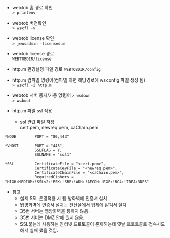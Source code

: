 - webtob 홈 경로 확인  
`> printenv`  

- webtob 버전확인  
`> wscfl -v`  

- webtob license 확인  
`> jeusadmin -licensedue`  

- webtob license 경로  
`WEBTOBDIR/license`  

- http.m 환경설정 파일 경로
`WEBTOBDIR/config`  

- http.m 컴파일 명령어(컴파일 하면 해당경로에 wsconfig 파일 생성 됨)  
`> wscfl -i http.m`  

- webtob 서버 중지/가동 명령어
`> wsdown`  
`> wsboot`  

- http.m 파일 ssl 적용  
  - ssl 관련 파일 저장  
  cert.pem, newreq.pem, caChain.pem  
~~~linux
*NODE        PORT = "80,443"

*VHOST       PORT = "443",
             SSLFLAG = Y,
             SSLNAME = "ssl1"

*SSL         CertificateFile = "<cert.pem>",
             CertificateKeyFile = "<newreq.pem>",
             CertificateChainFile = "<caChain.pem>",
             RequiredCiphers = "HIGH:MEDIUM:!SSLv2:!PSK:!SRP:!ADH:!AECDH:!EXP:!RC4:!IDEA:3DES"
~~~




- 참고  
  - 실제 SSL 운영적용 시 웹 방화벽에 인증서 설치  
  - 웹방화벽에 인증서 설치는 전산실에서 업체에 맡겨서 설치  
  - 35번 서버는 웹방화벽을 통하지 않음.  
  - 35번 서버는 DMZ 안에 있지 않음.  
  - SSL붙는데 사용하는 인터넷 프로토콜이 존재하는데 옛날 프토토콜로 접속시도해서 실패 했을 것임.  
  

